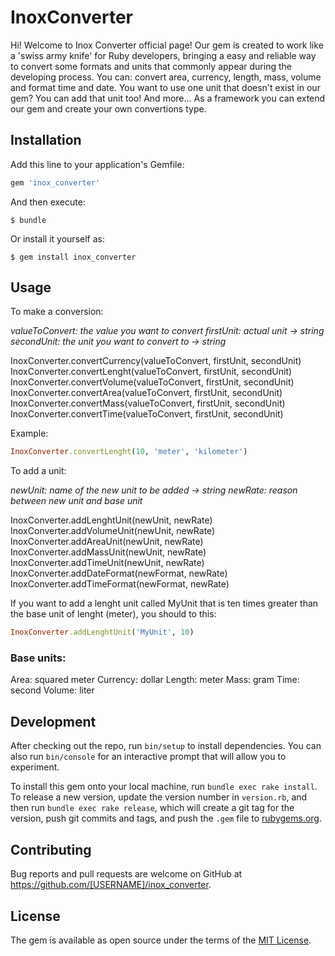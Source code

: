 # InoxConverter

Hi! Welcome to Inox Converter official page!
Our gem is created to work like a 'swiss army knife' for Ruby developers, bringing a easy and reliable way to convert some formats and units that commonly appear during the developing process.
You can: convert area, currency, length, mass, volume and format time and date.
You want to use one unit that doesn't exist in our gem? You can add that unit too!
And more... As a framework you can extend our gem and create your own convertions type.

## Installation

Add this line to your application's Gemfile:

```ruby
gem 'inox_converter'
```

And then execute:

    $ bundle

Or install it yourself as:

    $ gem install inox_converter

## Usage

To make a conversion:

<i>valueToConvert: the value you want to convert
firstUnit: actual unit -> string
secondUnit: the unit you want to convert to -> string </i>

InoxConverter.convertCurrency(valueToConvert, firstUnit, secondUnit)
InoxConverter.convertLenght(valueToConvert, firstUnit, secondUnit)
InoxConverter.convertVolume(valueToConvert, firstUnit, secondUnit)
InoxConverter.convertArea(valueToConvert, firstUnit, secondUnit)
InoxConverter.convertMass(valueToConvert, firstUnit, secondUnit)
InoxConverter.convertTime(valueToConvert, firstUnit, secondUnit)

Example:
```ruby
InoxConverter.convertLenght(10, 'meter', 'kilometer')
```

To add a unit:

<i>newUnit: name of the new unit to be added -> string
newRate: reason between new unit and base unit</i>

InoxConverter.addLenghtUnit(newUnit, newRate)
InoxConverter.addVolumeUnit(newUnit, newRate)
InoxConverter.addAreaUnit(newUnit, newRate)
InoxConverter.addMassUnit(newUnit, newRate)
InoxConverter.addTimeUnit(newUnit, newRate)
InoxConverter.addDateFormat(newFormat, newRate)
InoxConverter.addTimeFormat(newFormat, newRate)

If you want to add a lenght unit called MyUnit that is ten times greater than the base unit of lenght (meter), you should to this:
```ruby
InoxConverter.addLenghtUnit('MyUnit', 10)
```


### Base units:

Area: squared meter
Currency: dollar
Length: meter
Mass: gram
Time: second
Volume: liter

## Development

After checking out the repo, run `bin/setup` to install dependencies. You can also run `bin/console` for an interactive prompt that will allow you to experiment.

To install this gem onto your local machine, run `bundle exec rake install`. To release a new version, update the version number in `version.rb`, and then run `bundle exec rake release`, which will create a git tag for the version, push git commits and tags, and push the `.gem` file to [rubygems.org](https://rubygems.org).

## Contributing

Bug reports and pull requests are welcome on GitHub at https://github.com/[USERNAME]/inox_converter.


## License

The gem is available as open source under the terms of the [MIT License](http://opensource.org/licenses/MIT).


